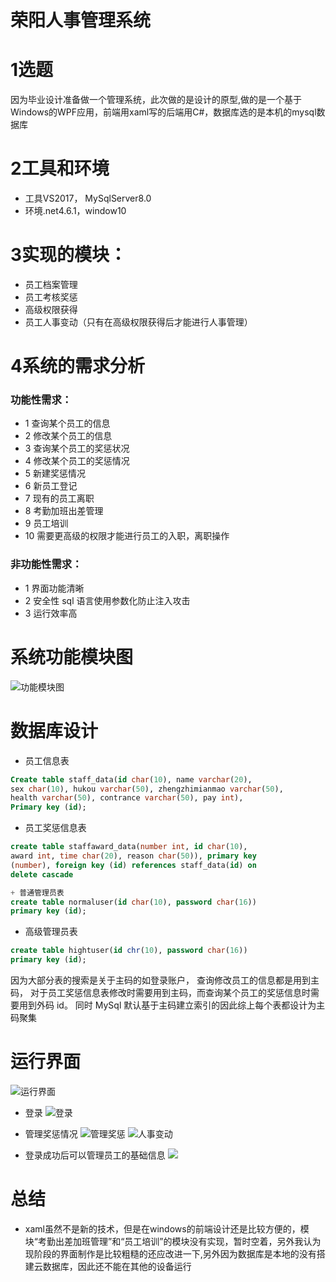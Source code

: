 # 荣阳人事管理系统

# 1选题

因为毕业设计准备做一个管理系统，此次做的是设计的原型,做的是一个基于Windows的WPF应用，前端用xaml写的后端用C#，数据库选的是本机的mysql数据库

# 2工具和环境
+ 工具VS2017， MySqlServer8.0
+ 环境.net4.6.1，window10

# 3实现的模块：
+ 员工档案管理
+ 员工考核奖惩
+ 高级权限获得
+ 员工人事变动（只有在高级权限获得后才能进行人事管理）

# 4系统的需求分析

### 功能性需求：
+ 1 查询某个员工的信息
+ 2 修改某个员工的信息
+ 3 查询某个员工的奖惩状况
+ 4 修改某个员工的奖惩情况
+ 5 新建奖惩情况
+ 6 新员工登记
+ 7 现有的员工离职
+ 8 考勤加班出差管理
+ 9 员工培训
+ 10 需要更高级的权限才能进行员工的入职，离职操作
### 非功能性需求：
+ 1 界面功能清晰
+ 2 安全性 sql 语言使用参数化防止注入攻击
+ 3 运行效率高

# 系统功能模块图

![功能模块图](https://github.com/liuqian2333/rongyang-/blob/master/%E6%88%AA%E5%9B%BE/%E7%BB%93%E6%9E%84.png)

# 数据库设计

+ 员工信息表
```sql
Create table staff_data(id char(10), name varchar(20),
sex char(10), hukou varchar(50), zhengzhimianmao varchar(50),
health varchar(50), contrance varchar(50), pay int),
Primary key (id);
```
+ 员工奖惩信息表
```sql
create table staffaward_data(number int, id char(10),
award int, time char(20), reason char(50)), primary key
(number), foreign key (id) references staff_data(id) on
delete cascade

+ 普通管理员表
create table normaluser(id char(10), password char(16))
primary key (id);
```
+ 高级管理员表
```sql
create table hightuser(id chr(10), password char(16))
primary key (id);
```
因为大部分表的搜索是关于主码的如登录账户， 查询修改员工的信息都是用到主码， 对于员工奖惩信息表修改时需要用到主码，而查询某个员工的奖惩信息时需要用到外码 id。
同时 MySql 默认基于主码建立索引的因此综上每个表都设计为主码聚集

# 运行界面
![运行界面](https://github.com/liuqian2333/rongyang-/blob/master/%E6%88%AA%E5%9B%BE/1.PNG)

+ 登录
![登录](https://github.com/liuqian2333/rongyang-/blob/master/%E6%88%AA%E5%9B%BE/2.PNG)
+ 管理奖惩情况
![管理奖惩](https://github.com/liuqian2333/rongyang-/blob/master/%E6%88%AA%E5%9B%BE/4.PNG)
![人事变动](https://github.com/liuqian2333/rongyang-/blob/master/%E6%88%AA%E5%9B%BE/5.PNG)


+ 登录成功后可以管理员工的基础信息
![](https://github.com/liuqian2333/rongyang-/blob/master/%E6%88%AA%E5%9B%BE/3.PNG)

# 总结
+ xaml虽然不是新的技术，但是在windows的前端设计还是比较方便的，模块“考勤出差加班管理”和“员工培训”的模块没有实现，暂时空着，另外我认为现阶段的界面制作是比较粗糙的还应改进一下,另外因为数据库是本地的没有搭建云数据库，因此还不能在其他的设备运行
